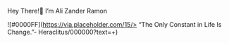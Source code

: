 Hey There!👋
I’m Ali Zander Ramon



![#0000FF](https://via.placeholder.com/15/> “The Only Constant in Life Is Change.”- Heraclitus/000000?text=+)
<!---
Galaxiplan/Galaxiplan is a ✨ special ✨ repository because its `README.md` (this file) appears on your GitHub profile.
You can click the Preview link to take a look at your changes.
--->
